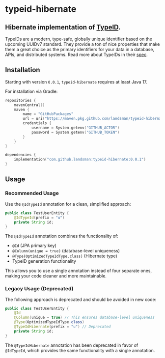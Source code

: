 # typeid-hibernate

## Hibernate implementation of [TypeID](https://github.com/fxlae/typeid-java).

TypeIDs are a modern, type-safe, globally unique identifier based on the upcoming
UUIDv7 standard. They provide a ton of nice properties that make them a great choice
as the primary identifiers for your data in a database, APIs, and distributed systems.
Read more about TypeIDs in their [spec](https://github.com/jetpack-io/typeid).

## Installation

Starting with version `0.0.1`, `typeid-hibernate` requires at least Java 17.

For installation via Gradle:

```kotlin
repositories {
    mavenCentral()
    maven {
        name = "GitHubPackages"
        url = uri("https://maven.pkg.github.com/landsman/typeid-hibernate")
        credentials {
            username = System.getenv("GITHUB_ACTOR")
            password = System.getenv("GITHUB_TOKEN")
        }
    }
}

dependencies {
    implementation("com.github.landsman:typeid-hibernate:0.0.1")
}
```

## Usage

### Recommended Usage

Use the `@IdTypeId` annotation for a clean, simplified approach:

```java
public class TestUserEntity {
    @IdTypeId(prefix = "u")
    private String id;
}
```

The `@IdTypeId` annotation combines the functionality of:
- `@Id` (JPA primary key)
- `@Column(unique = true)` (database-level uniqueness)
- `@Type(OptimizedTypeIdType.class)` (Hibernate type)
- TypeID generation functionality

This allows you to use a single annotation instead of four separate ones, making your code cleaner and more maintainable.

### Legacy Usage (Deprecated)

The following approach is deprecated and should be avoided in new code:

```java
public class TestUserEntity {
    @Id
    @Column(unique = true) // This ensures database-level uniqueness
    @Type(OptimizedTypeIdType.class)
    @TypeIdHibernate(prefix = "u") // Deprecated
    private String id;
}
```

The `@TypeIdHibernate` annotation has been deprecated in favor of `@IdTypeId`, which provides the same functionality with a single annotation.
